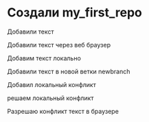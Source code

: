 ﻿#  Создали my_first_repo


Добавили текст

Добавили текст через веб браузер


Добавим текст локально


Добавили текст в новой ветки newbranch

Добавил локальный конфликт

решаем локальный конфликт

Разрешаю конфликт текст в браузере 

